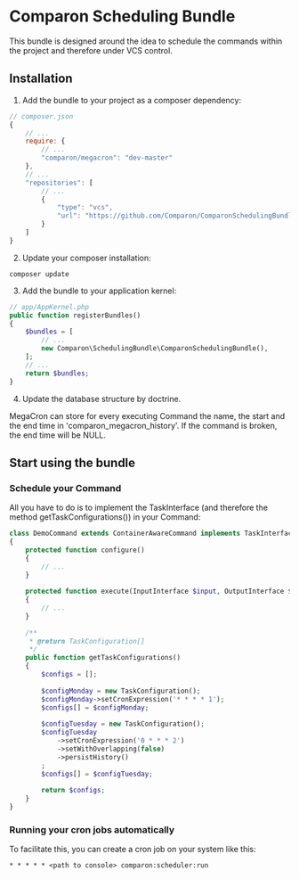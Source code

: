 # Comparon Scheduling Bundle

This bundle is designed around the idea to schedule the commands within the project and therefore under VCS control.

## Installation

1. Add the bundle to your project as a composer dependency:
```javascript
// composer.json
{
    // ...
    require: {
        // ...
        "comparon/megacron": "dev-master"
    },
    // ...
    "repositories": [
        // ...
        {
            "type": "vcs",
            "url": "https://github.com/Comparon/ComparonSchedulingBundle.git"
        }
    ]
}
```

2. Update your composer installation:
```shell
composer update
````

3. Add the bundle to your application kernel:
```php
// app/AppKernel.php
public function registerBundles()
{
    $bundles = [
        // ...
        new Comparon\SchedulingBundle\ComparonSchedulingBundle(),
    ];
    // ...
    return $bundles;
}
```

4. Update the database structure by doctrine.

MegaCron can store for every executing Command the name, the start and the end time in 'comparon_megacron_history'. 
If the command is broken, the end time will be NULL.


## Start using the bundle

### Schedule your Command

All you have to do is to implement the TaskInterface (and therefore the method getTaskConfigurations()) in your Command:

```php
class DemoCommand extends ContainerAwareCommand implements TaskInterface
{
    protected function configure()
    {
        // ...
    }
    
    protected function execute(InputInterface $input, OutputInterface $output)
    {
        // ...
    }
    
    /**
     * @return TaskConfiguration[]
     */
    public function getTaskConfigurations()
    {
        $configs = [];
        
        $configMonday = new TaskConfiguration();
        $configMonday->setCronExpression('* * * * 1');
        $configs[] = $configMonday;
        
        $configTuesday = new TaskConfiguration();
        $configTuesday
            ->setCronExpression('0 * * * 2')
            ->setWithOverlapping(false)
            ->persistHistory()
        ;
        $configs[] = $configTuesday;
        
        return $configs;
    }
}
```

### Running your cron jobs automatically

To facilitate this, you can create a cron job on your system like this:
```
* * * * * <path to console> comparon:scheduler:run
```
